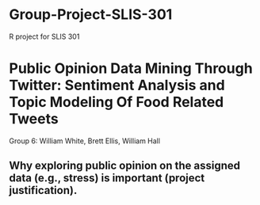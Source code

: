 # Group-Project-SLIS-301
R project for SLIS 301


# Public Opinion Data Mining Through Twitter: Sentiment Analysis and Topic Modeling Of Food Related Tweets
Group 6:
William White,
Brett Ellis,
William Hall

## Why exploring public opinion on the assigned data (e.g., stress) is important (project justification).
